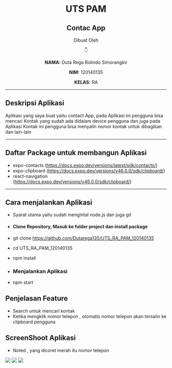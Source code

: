 <h1 align=center>UTS PAM</h1>

<h2 align=center>Contac App</h2>

<p align=center>Dibuat Oleh</p>
<p align=center>👇</p>

<p align=center><span><b>NAMA:</b></span> Duta Rega Rolindo Simorangkir</p>
<p align=center><span><b>NIM:</b></span> 120140135</p>
<p align=center><span><b>KELAS:</b></span> RA</p>

<HR>

## Deskripsi Aplikasi

<p>Aplikasi yang saya buat yaitu contact App, pada Aplikasi ini pengguna bisa mencari Kontak yang sudah ada didalam device pengguna dan juga pada Aplikasi Kontak ini pengguna bisa menyalin nomor kontak untuk dibagikan dan lain-lain</p>

<HR>

## Daftar Package untuk membangun Aplikasi

- expo-contacts (<a href="https://www.pygame.org/news">https://docs.expo.dev/versions/latest/sdk/contacts/</a>)
- expo-clipboard (<a href="https://www.pygame.org/news">https://docs.expo.dev/versions/v46.0.0/sdk/clipboard/</a>)
- react-navigation (<a href="https://www.pygame.org/news">https://docs.expo.dev/versions/v46.0.0/sdk/clipboard/</a>)

<hr>

## Cara menjalankan Aplikasi

- Syarat utama yaitu sudah mengintal node.js dan juga git

- #### Clone Repository, Masuk ke folder project dan install package

- git clone https://github.com/Dutarega135/UTS_RA_PAM_120140135

- cd UTS_RA_PAM_120140135

- npm install

- ### Menjalankan Aplikasi

- npm start

## Penjelasan Feature

- Search untuk mencari kontak
- Ketika mengklik nomor telepon , otomatis nomor telepon akan tersalin ke clipboard pengguna

## ScreenShoot Aplikasi

- Noted , yang dicoret merah itu nomor telepon

<img src="./assets/img/ssduta1.jpeg">
<img src="./assets/img/ssduta3.jpeg">
<img src="./assets/img/ssduta2.jpeg">
